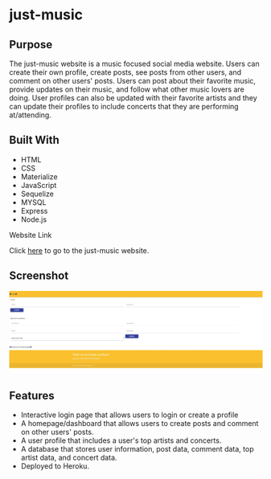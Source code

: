 # just-music

## Purpose

The just-music website is a music focused social media website. Users can create their own profile, create posts, see posts from other users, and comment on other users' posts. Users can post about their favorite music, provide updates on their music, and follow what other music lovers are doing. User profiles can also be updated with their favorite artists and they can update their profiles to include concerts that they are performing at/attending. 

## Built With

- HTML
- CSS
- Materialize
- JavaScript
- Sequelize
- MYSQL
- Express
- Node.js

Website Link

Click [here](https://marksherm04.github.io/IntSpaceStation-Tracker/) to go to the just-music website.

## Screenshot

<img width="2556" alt="Just-Music login page" src="img\Just_Music_Login.JPG">

## Features
- Interactive login page that allows users to login or create a profile
- A homepage/dashboard that allows users to create posts and comment on other users' posts.
- A user profile that includes a user's top artists and concerts.
- A database that stores user information, post data, comment data, top artist data, and concert data.
- Deployed to Heroku.
